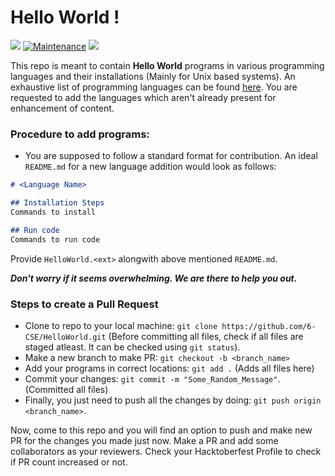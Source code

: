 # Hello World !
<img src="https://cdn.rawgit.com/sindresorhus/awesome/d7305f38d29fed78fa85652e3a63e154dd8e8829/media/badge.svg"> [![Maintenance](https://img.shields.io/badge/Maintained%3F-yes-green.svg)]() <img src="https://img.shields.io/github/license/payloadbox/xss-payload-list">

This repo is meant to contain <b>Hello World</b> programs in various programming languages and their installations (Mainly for Unix based systems).
An exhaustive list of programming languages can be found [here](https://en.wikipedia.org/wiki/List_of_programming_languages). You are requested to add the languages which aren't already present for enhancement of content.


### Procedure to add programs:

- You are supposed to follow a standard format for contribution. An ideal `README.md` for a new language addition would look as follows:
```md
# <Language Name>

## Installation Steps
Commands to install

## Run code
Commands to run code
```
Provide `HelloWorld.<ext>` alongwith above mentioned `README.md`. 

**_Don't worry if it seems overwhelming. We are there to help you out._**

### Steps to create a Pull Request

- Clone to repo to your local machine: `git clone https://github.com/6-CSE/HelloWorld.git`
(Before committing all files, check if all files are staged atleast. It can be checked using `git status`).
- Make a new branch to make PR: `git checkout -b <branch_name>`
- Add your programs in correct locations: `git add .` (Adds all files here)
- Commit your changes: `git commit -m "Some_Random_Message"`. (Committed all files)
- Finally, you just need to push all the changes by doing: `git push origin <branch_name>`. 

Now, come to this repo and you will find an option to push and make new PR for the changes you made just now. Make a PR and add some collaborators as your reviewers.
Check your Hacktoberfest Profile to check if PR count increased or not. 
